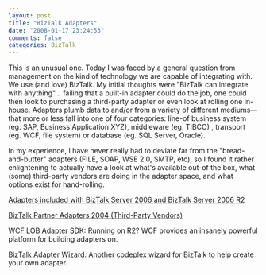 ```yaml
---
layout: post
title: "BizTalk Adapters"
date: "2008-01-17 23:24:53"
comments: false
categories: BizTalk
---
```


This is an unusual one. Today I was faced by a general question from management on the kind of technology we are capable of integrating with. We use (and love) BizTalk. My initial thoughts were "BizTalk can integrate with anything"... failing that a built-in adapter could do the job, one could then look to purchasing a third-party adapter or even look at rolling one in-house. Adapters plumb data to and/or from a variety of different mediums—that more or less fall into one of four categories: line-of business system (eg. SAP, Business Application XYZ), middleware (eg. TIBCO) , transport (eg. WCF, file system) or database (eg. SQL Server, Oracle).

In my experience, I have never really had to deviate far from the "bread-and-butter" adapters (FILE, SOAP, WSE 2.0, SMTP, etc), so I found it rather enlightening to actually have a look at what's available out-of the box, what (some) third-party vendors are doing in the adapter space, and what options exist for hand-rolling.

 <a href="http://www.microsoft.com/biztalk/evaluation/adapter/default.mspx" target="_blank">Adapters included with BizTalk Server 2006 and BizTalk Server 2006 R2</a>

 <a href="http://www.microsoft.com/biztalk/evaluation/adapter/partner/2004.mspx" target="_blank">BizTalk Partner Adapters 2004 (Third-Party Vendors)</a>

 <a href="http://www.microsoft.com/biztalk/technologies/wcflobadaptersdk.mspx" target="_blank">WCF LOB Adapter SDK</a>: Running on R2? WCF provides an insanely powerful platform for building adapters on.

 <a href="http://www.codeplex.com/BizTalkAdapterWizard" target="_blank">BizTalk Adapter Wizard</a>: Another codeplex wizard for BizTalk to help create your own adapter.
